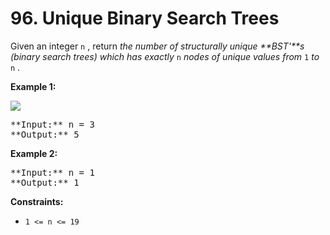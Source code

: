 # 96. Unique Binary Search Trees

Given an integer `n` , return _the number of structurally unique **BST'**s (binary search trees) which has exactly_ `n` _nodes of unique values from_ `1` _to_ `n` .

**Example 1:**

![](https://assets.leetcode.com/uploads/2021/01/18/uniquebstn3.jpg)

<pre>**Input:** n = 3
**Output:** 5
</pre>

**Example 2:**

<pre>**Input:** n = 1
**Output:** 1
</pre>

**Constraints:**

* `1 <= n <= 19`
